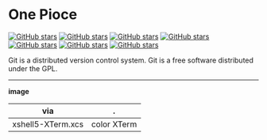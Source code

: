 # One Pioce

[![GitHub stars](https://img.shields.io/github/stars/mainiubaba/One.svg?style=plastic)](https://github.com/mainiubaba/One/stargazers)
[![GitHub stars](https://img.shields.io/github/stars/mainiubaba/One.svg)](https://github.com/mainiubaba/One/stargazers)
[![GitHub stars](https://img.shields.io/github/stars/mainiubaba/One.svg?style=flat-square)](https://github.com/mainiubaba/One/stargazers)
[![GitHub stars](https://img.shields.io/github/stars/mainiubaba/One.svg?style=for-the-badge)](https://github.com/mainiubaba/One/stargazers)
[![GitHub stars](https://img.shields.io/github/stars/mainiubaba/One.svg?style=popout)](https://github.com/mainiubaba/One/stargazers)
[![GitHub stars](https://img.shields.io/github/stars/mainiubaba/One.svg?style=popout-square)](https://github.com/mainiubaba/One/stargazers)
[![GitHub stars](https://img.shields.io/github/stars/mainiubaba/One.svg?style=social)](https://github.com/mainiubaba/One/stargazers)

Git is a distributed version control system. Git is a free software distributed under the GPL.


---

**image**

|via|.|
|-|-|
|xshell5-XTerm.xcs| color XTerm|

